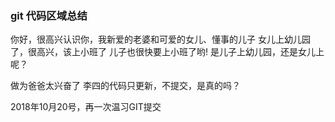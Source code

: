 
### git 代码区域总结
你好，很高兴认识你，我新爱的老婆和可爱的女儿、懂事的儿子
女儿上幼儿园了，很高兴，该上小班了
儿子也很快要上小班了哟!
是儿子上幼儿园，还是女儿上呢？

做为爸爸太兴奋了
李四的代码只更新，不提交，是真的吗？

2018年10月20号，再一次温习GIT提交